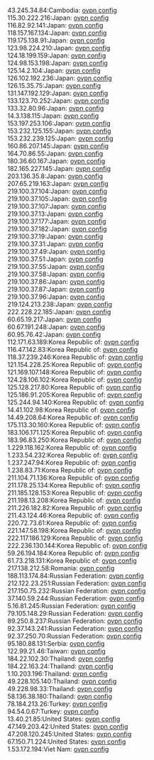 43.245.34.84:Cambodia: [ovpn config](vpn/43_245_34_84.ovpn)  
115.30.222.216:Japan: [ovpn config](vpn/115_30_222_216.ovpn)  
116.82.92.141:Japan: [ovpn config](vpn/116_82_92_141.ovpn)  
118.157.167.134:Japan: [ovpn config](vpn/118_157_167_134.ovpn)  
119.175.138.91:Japan: [ovpn config](vpn/119_175_138_91.ovpn)  
123.98.224.210:Japan: [ovpn config](vpn/123_98_224_210.ovpn)  
124.18.199.159:Japan: [ovpn config](vpn/124_18_199_159.ovpn)  
124.98.153.198:Japan: [ovpn config](vpn/124_98_153_198.ovpn)  
125.14.2.104:Japan: [ovpn config](vpn/125_14_2_104.ovpn)  
126.102.192.236:Japan: [ovpn config](vpn/126_102_192_236.ovpn)  
126.15.35.75:Japan: [ovpn config](vpn/126_15_35_75.ovpn)  
131.147.192.129:Japan: [ovpn config](vpn/131_147_192_129.ovpn)  
133.123.70.252:Japan: [ovpn config](vpn/133_123_70_252.ovpn)  
133.32.80.96:Japan: [ovpn config](vpn/133_32_80_96.ovpn)  
14.3.138.115:Japan: [ovpn config](vpn/14_3_138_115.ovpn)  
153.197.253.106:Japan: [ovpn config](vpn/153_197_253_106.ovpn)  
153.232.125.155:Japan: [ovpn config](vpn/153_232_125_155.ovpn)  
153.232.239.125:Japan: [ovpn config](vpn/153_232_239_125.ovpn)  
160.86.207.145:Japan: [ovpn config](vpn/160_86_207_145.ovpn)  
164.70.86.55:Japan: [ovpn config](vpn/164_70_86_55.ovpn)  
180.36.60.167:Japan: [ovpn config](vpn/180_36_60_167.ovpn)  
182.165.227.145:Japan: [ovpn config](vpn/182_165_227_145.ovpn)  
203.136.35.8:Japan: [ovpn config](vpn/203_136_35_8.ovpn)  
207.65.219.163:Japan: [ovpn config](vpn/207_65_219_163.ovpn)  
219.100.37.104:Japan: [ovpn config](vpn/219_100_37_104.ovpn)  
219.100.37.105:Japan: [ovpn config](vpn/219_100_37_105.ovpn)  
219.100.37.107:Japan: [ovpn config](vpn/219_100_37_107.ovpn)  
219.100.37.13:Japan: [ovpn config](vpn/219_100_37_13.ovpn)  
219.100.37.177:Japan: [ovpn config](vpn/219_100_37_177.ovpn)  
219.100.37.182:Japan: [ovpn config](vpn/219_100_37_182.ovpn)  
219.100.37.19:Japan: [ovpn config](vpn/219_100_37_19.ovpn)  
219.100.37.31:Japan: [ovpn config](vpn/219_100_37_31.ovpn)  
219.100.37.49:Japan: [ovpn config](vpn/219_100_37_49.ovpn)  
219.100.37.51:Japan: [ovpn config](vpn/219_100_37_51.ovpn)  
219.100.37.55:Japan: [ovpn config](vpn/219_100_37_55.ovpn)  
219.100.37.58:Japan: [ovpn config](vpn/219_100_37_58.ovpn)  
219.100.37.86:Japan: [ovpn config](vpn/219_100_37_86.ovpn)  
219.100.37.87:Japan: [ovpn config](vpn/219_100_37_87.ovpn)  
219.100.37.96:Japan: [ovpn config](vpn/219_100_37_96.ovpn)  
219.124.213.238:Japan: [ovpn config](vpn/219_124_213_238.ovpn)  
222.228.22.185:Japan: [ovpn config](vpn/222_228_22_185.ovpn)  
60.65.19.217:Japan: [ovpn config](vpn/60_65_19_217.ovpn)  
60.67.191.248:Japan: [ovpn config](vpn/60_67_191_248.ovpn)  
60.95.76.42:Japan: [ovpn config](vpn/60_95_76_42.ovpn)  
112.171.63.189:Korea Republic of: [ovpn config](vpn/112_171_63_189.ovpn)  
116.47.142.83:Korea Republic of: [ovpn config](vpn/116_47_142_83.ovpn)  
118.37.239.246:Korea Republic of: [ovpn config](vpn/118_37_239_246.ovpn)  
121.154.228.25:Korea Republic of: [ovpn config](vpn/121_154_228_25.ovpn)  
121.169.107.148:Korea Republic of: [ovpn config](vpn/121_169_107_148.ovpn)  
124.28.106.102:Korea Republic of: [ovpn config](vpn/124_28_106_102.ovpn)  
125.128.217.80:Korea Republic of: [ovpn config](vpn/125_128_217_80.ovpn)  
125.186.91.205:Korea Republic of: [ovpn config](vpn/125_186_91_205.ovpn)  
125.244.94.140:Korea Republic of: [ovpn config](vpn/125_244_94_140.ovpn)  
14.41.102.98:Korea Republic of: [ovpn config](vpn/14_41_102_98.ovpn)  
14.49.208.64:Korea Republic of: [ovpn config](vpn/14_49_208_64.ovpn)  
175.113.30.160:Korea Republic of: [ovpn config](vpn/175_113_30_160.ovpn)  
183.106.171.125:Korea Republic of: [ovpn config](vpn/183_106_171_125.ovpn)  
183.96.83.250:Korea Republic of: [ovpn config](vpn/183_96_83_250.ovpn)  
1.229.118.162:Korea Republic of: [ovpn config](vpn/1_229_118_162.ovpn)  
1.233.54.232:Korea Republic of: [ovpn config](vpn/1_233_54_232.ovpn)  
1.237.247.94:Korea Republic of: [ovpn config](vpn/1_237_247_94.ovpn)  
1.238.83.71:Korea Republic of: [ovpn config](vpn/1_238_83_71.ovpn)  
211.104.71.136:Korea Republic of: [ovpn config](vpn/211_104_71_136.ovpn)  
211.178.25.134:Korea Republic of: [ovpn config](vpn/211_178_25_134.ovpn)  
211.185.128.153:Korea Republic of: [ovpn config](vpn/211_185_128_153.ovpn)  
211.198.13.208:Korea Republic of: [ovpn config](vpn/211_198_13_208.ovpn)  
211.226.182.82:Korea Republic of: [ovpn config](vpn/211_226_182_82.ovpn)  
211.43.124.46:Korea Republic of: [ovpn config](vpn/211_43_124_46.ovpn)  
220.72.73.61:Korea Republic of: [ovpn config](vpn/220_72_73_61.ovpn)  
221.147.58.198:Korea Republic of: [ovpn config](vpn/221_147_58_198.ovpn)  
222.117.186.129:Korea Republic of: [ovpn config](vpn/222_117_186_129.ovpn)  
222.236.130.144:Korea Republic of: [ovpn config](vpn/222_236_130_144.ovpn)  
59.26.194.184:Korea Republic of: [ovpn config](vpn/59_26_194_184.ovpn)  
61.73.218.131:Korea Republic of: [ovpn config](vpn/61_73_218_131.ovpn)  
217.138.212.58:Romania: [ovpn config](vpn/217_138_212_58.ovpn)  
188.113.174.84:Russian Federation: [ovpn config](vpn/188_113_174_84.ovpn)  
212.122.23.251:Russian Federation: [ovpn config](vpn/212_122_23_251.ovpn)  
217.150.75.232:Russian Federation: [ovpn config](vpn/217_150_75_232.ovpn)  
37.140.59.244:Russian Federation: [ovpn config](vpn/37_140_59_244.ovpn)  
5.16.81.245:Russian Federation: [ovpn config](vpn/5_16_81_245.ovpn)  
79.105.148.29:Russian Federation: [ovpn config](vpn/79_105_148_29.ovpn)  
89.250.8.237:Russian Federation: [ovpn config](vpn/89_250_8_237.ovpn)  
92.37.143.241:Russian Federation: [ovpn config](vpn/92_37_143_241.ovpn)  
92.37.250.70:Russian Federation: [ovpn config](vpn/92_37_250_70.ovpn)  
95.180.88.131:Serbia: [ovpn config](vpn/95_180_88_131.ovpn)  
122.99.21.46:Taiwan: [ovpn config](vpn/122_99_21_46.ovpn)  
184.22.102.30:Thailand: [ovpn config](vpn/184_22_102_30.ovpn)  
184.22.163.24:Thailand: [ovpn config](vpn/184_22_163_24.ovpn)  
1.10.203.196:Thailand: [ovpn config](vpn/1_10_203_196.ovpn)  
49.228.105.140:Thailand: [ovpn config](vpn/49_228_105_140.ovpn)  
49.228.98.33:Thailand: [ovpn config](vpn/49_228_98_33.ovpn)  
58.136.38.180:Thailand: [ovpn config](vpn/58_136_38_180.ovpn)  
78.184.213.26:Turkey: [ovpn config](vpn/78_184_213_26.ovpn)  
94.54.0.67:Turkey: [ovpn config](vpn/94_54_0_67.ovpn)  
13.40.21.85:United States: [ovpn config](vpn/13_40_21_85.ovpn)  
47.149.203.42:United States: [ovpn config](vpn/47_149_203_42.ovpn)  
47.208.120.245:United States: [ovpn config](vpn/47_208_120_245.ovpn)  
67.150.71.224:United States: [ovpn config](vpn/67_150_71_224.ovpn)  
1.53.172.194:Viet Nam: [ovpn config](vpn/1_53_172_194.ovpn)  
